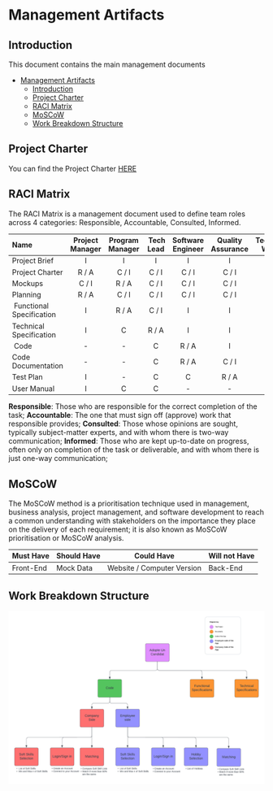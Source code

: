 # Management Artifacts

## Introduction

This document contains the main management documents

- [Management Artifacts](#management-artifacts)
  - [Introduction](#introduction)
  - [Project Charter](#project-charter)
  - [RACI Matrix](#raci-matrix)
  - [MoSCoW](#moscow)
  - [Work Breakdown Structure](#work-breakdown-structure)

## Project Charter

You can find the Project Charter [HERE](/docs/management/project_charter.md)


## RACI Matrix

The RACI Matrix is a management document used to define team roles across 4 categories: Responsible, Accountable, Consulted, Informed.

| Name | Project Manager | Program Manager | Tech Lead | Software Engineer | Quality Assurance | Technical Writer | Client | StakeHolder |
| :--- | :---: | :---: | :---: | :---: | :---: | :---: | :---: | :---: |
| Project Brief | I | I | I | I | I | I | R / A | C |
| Project Charter | R / A | C / I | C / I | C / I | C / I | C / I | C | I |
| Mockups | C / I | R / A | C / I | C / I | C / I | C / I | C / I | I |
| Planning | R / A | C / I | C / I | C / I | C / I | C / I | - | I |
| Functional Specification | I | R / A | C / I | I | I | I | C | I |
| Technical Specification | I | C | R / A | I | I | - | C | I |
| Code | - | - | C | R / A | I | - | - | - |
| Code Documentation | - | - | C | R / A | C / I | - | - | - |
| Test Plan | I | - | C | C | R / A | - | - | - |
| User Manual | I | C | C | - | - | R / A | I | - |

**Responsible**: Those who are responsible for the correct completion of the task;
**Accountable**: The one that must sign off (approve) work that responsible provides;
**Consulted**: Those whose opinions are sought, typically subject-matter experts, and with whom there is two-way communication;
**Informed**: Those who are kept up-to-date on progress, often only on completion of the task or deliverable, and with whom there is just one-way communication;

## MoSCoW 

The MoSCoW method is a prioritisation technique used in management, business analysis, project management, and software development to reach a common understanding with stakeholders on the importance they place on the delivery of each requirement; it is also known as MoSCoW prioritisation or MoSCoW analysis.

| Must Have | Should Have | Could Have | Will not Have |
| --- | --- | --- | --- |
| Front-End | Mock Data | Website / Computer Version | Back-End |

## Work Breakdown Structure

![Work Breakdown Structure](/docs/images/Work%20Breakdown%20Document.png)